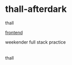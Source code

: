 # thall-afterdark
thall

<a href="https://github.com/evnwttn/thall">frontend</a>

weekender full stack practice
<br /><br /><br />
thall
